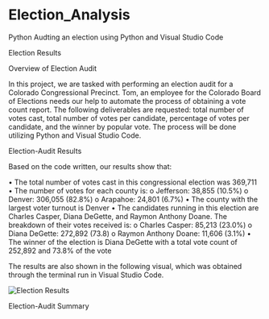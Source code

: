 # Election_Analysis
Python
Audting an election using Python and Visual Studio Code

Election Results

Overview of Election Audit

In this project, we are tasked with performing an election audit for a Colorado Congressional Precinct. Tom, an employee for the Colorado Board of Elections needs our help to automate the process of obtaining a vote count report. The following deliverables are requested: total number of votes cast, total number of votes per candidate, percentage of votes per candidate, and the winner by popular vote. The process will be done utilizing Python and Visual Studio Code.

Election-Audit Results

Based on the code written, our results show that:

•	The total number of votes cast in this congressional election was 369,711
•	The number of votes for each county is:
  o	Jefferson: 38,855 (10.5%)
  o	Denver: 306,055 (82.8%)
  o	Arapahoe: 24,801 (6.7%)
•	The county with the largest voter turnout is Denver
•	The candidates running in this election are Charles Casper, Diana DeGette, and Raymon Anthony Doane. The breakdown of their votes received is:
  o	Charles Casper: 85,213 (23.0%)
  o	Diana DeGette: 272,892 (73.8)
  o	Raymon Anthony Doane: 11,606 (3.1%)
•	The winner of the election is Diana DeGette with a total vote count of 252,892 and 73.8% of the vote

The results are also shown in the following visual, which was obtained through the terminal run in Visual Studio Code.

![Election Results](https://user-images.githubusercontent.com/100978922/160031368-ef963fee-dd68-449c-8f12-90eb7de7d69b.png)

Election-Audit Summary


